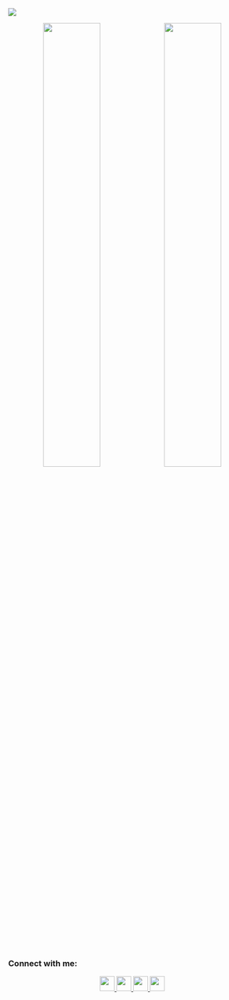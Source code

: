 <img src="https://github.com/hkaur008/hkaur008/blob/main/root/screen-capture%20(5) (1).gif"/>


<p align="center">
  <img width="48%" src="https://github-readme-stats.vercel.app/api?username=hkaur008&show_icons=true&theme=jolly" />
  <img width="48%" src="https://github-readme-streak-stats.herokuapp.com/?user=hkaur008&theme=jolly" />
</p>
<h3 align="left">Connect with me:</h3>
<p align="center">
<div class="footer" id="top3">
  <center> 
  <a href="https://www.youtube.com/channel/UCIsECRBRWOalTC51co-tJWg" class="pics"><img src="https://user-images.githubusercontent.com/56452820/132254874-e26c8d79-4821-4f36-9a1e-5f9e78800cde.png" height="30vh">
   <a href="https://www.linkedin.com/in/hargun-k-0b7815194" class="pics"><img src="https://user-images.githubusercontent.com/56452820/132254880-375d3383-f227-4920-a94b-e567592268f8.png" height="30vh">  </a>
  <a href="https://mail.google.com/mail/?view=cm&fs=1&tf=1&to=hargunalone@gmail.com" class="pics"><img src="https://user-images.githubusercontent.com/56452820/132254868-4afe403c-0c88-4023-86c5-23ef0ec7a3f7.png" height="30vh">
    <a href="https://github.com/hkaur008" class="pics">
    <img src="https://user-images.githubusercontent.com/56452820/132254883-582e7361-9f34-49c2-aaca-3927e9978e16.png" height="30vh"></center>
  </div>
</p>


